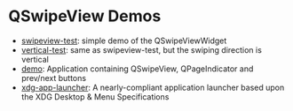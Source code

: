 # QSwipeView Demos

 * [swipeview-test](swipeview-test): simple demo of the QSwipeViewWidget
 * [vertical-test](vertical-test): same as swipeview-test, but the swiping direction is vertical
 * [demo](demo): Application containing QSwipeView, QPageIndicator and prev/next buttons 
 * [xdg-app-launcher](xdg-app-launcher): A nearly-compliant application launcher based upon the XDG Desktop & Menu Specifications
